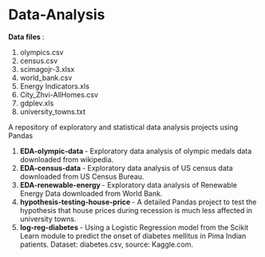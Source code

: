 # Data-Analysis
<strong> Data files </strong> :
1. olympics.csv
2. census.csv
3. scimagojr-3.xlsx
4. world_bank.csv
5. Energy Indicators.xls
6. City_Zhvi-AllHomes.csv
7. gdplev.xls
8. university_towns.txt

A repository of exploratory and statistical data analysis projects using Pandas
1. <strong> EDA-olympic-data </strong> - Exploratory data analysis of olympic medals data downloaded from wikipedia. 
2. <strong> EDA-census-data </strong> - Exploratory data analysis of US census data downloaded from US Census Bureau.
3. <strong> EDA-renewable-energy </strong> - Exploratory data analysis of Renewable Energy Data downloaded from World Bank.
4. <strong> hypothesis-testing-house-price </strong> - A detailed Pandas project to test the hypothesis that house prices during recession is much less affected in university towns.
5. <strong> log-reg-diabetes </strong> - Using a Logistic Regression model from the Scikit Learn module to predict the onset of diabetes mellitus in Pima Indian patients. Dataset: diabetes.csv, source: Kaggle.com.

